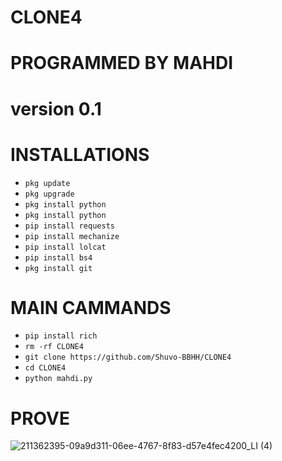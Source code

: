 # CLONE4

# PROGRAMMED BY MAHDI

 # version 0.1

# INSTALLATIONS

- `pkg update`
- `pkg upgrade`
- `pkg install python`
- `pkg install python`
- `pip install requests`
- `pip install mechanize`
- `pip install lolcat`
- `pip install bs4`
- `pkg install git`

# MAIN CAMMANDS

- `pip install rich`
- `rm -rf CLONE4`
- `git clone https://github.com/Shuvo-BBHH/CLONE4`
- `cd CLONE4`
- `python mahdi.py`


# PROVE
![211362395-09a9d311-06ee-4767-8f83-d57e4fec4200_LI (4)](https://user-images.githubusercontent.com/98658558/211752850-d3dd66c5-edc6-42e2-82cc-e98b1ddfd6d2.jpg)
